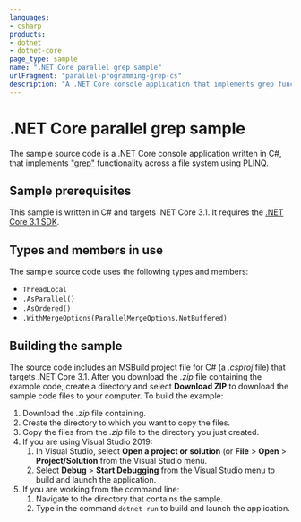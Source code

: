 ```yaml
---
languages:
- csharp
products:
- dotnet
- dotnet-core
page_type: sample
name: ".NET Core parallel grep sample"
urlFragment: "parallel-programming-grep-cs"
description: "A .NET Core console application that implements grep functionality across a file system using PLINQ."
---
```


# .NET Core parallel grep sample

The sample source code is a .NET Core console application written in C#, that implements ["grep"](https://en.wikipedia.org/wiki/Grep) functionality across a file system using PLINQ.

## Sample prerequisites

This sample is written in C# and targets .NET Core 3.1. It requires the [.NET Core 3.1 SDK](https://dotnet.microsoft.com/download/dotnet-core/3.1).

## Types and members in use

The sample source code uses the following types and members:

- `ThreadLocal`
- `.AsParallel()`
- `.AsOrdered()`
- `.WithMergeOptions(ParallelMergeOptions.NotBuffered)`

## Building the sample

The source code includes an MSBuild project file for C# (a *.csproj* file) that targets .NET Core 3.1. After you download the *.zip* file containing the example code, create a directory and select **Download ZIP** to download the sample code files to your computer. To build the example:

1. Download the *.zip* file containing.
1. Create the directory to which you want to copy the files.
1. Copy the files from the *.zip* file to the directory you just created.
1. If you are using Visual Studio 2019:
   1. In Visual Studio, select **Open a project or solution** (or **File** > **Open** > **Project/Solution** from the Visual Studio menu.
   1. Select **Debug** > **Start Debugging** from the Visual Studio menu to build and launch the application.
1. If you are working from the command line:
   1. Navigate to the directory that contains the sample.
   1. Type in the command `dotnet run` to build and launch the application.
